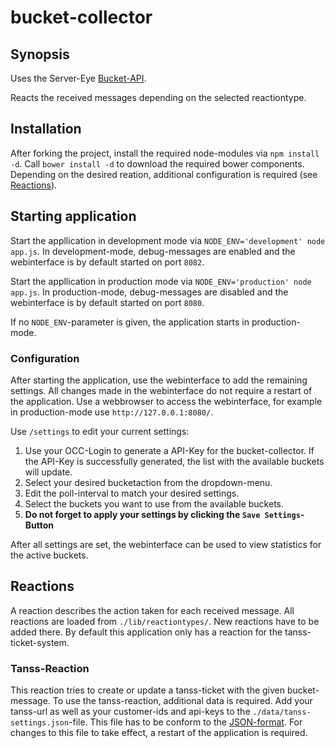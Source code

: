 # bucket-collector

## Synopsis

Uses the Server-Eye [Bucket-API](https://api.server-eye.de/docs/1/#/customer/get_bucket_empty).

Reacts the received messages depending on the selected reactiontype.

## Installation

After forking the project, install the required node-modules via `npm install -d`.
Call `bower install -d` to download the required bower components.
Depending on the desired reation, additional configuration is required (see [Reactions](#Reactions)).

## Starting application

Start the appllication in development mode via `NODE_ENV='development' node app.js`.
In development-mode, debug-messages are enabled and the webinterface is by default started on port `8082`.

Start the appllication in production mode via `NODE_ENV='production' node app.js`.
In production-mode, debug-messages are disabled and the webinterface is by default started on port `8080`.

If no `NODE_ENV`-parameter is given, the application starts in production-mode.

### Configuration

After starting the application, use the webinterface to add the remaining settings. All changes made in the webinterface do not require a restart of the application.
Use a webbrowser to access the webinterface, for example in production-mode use `http://127.0.0.1:8080/`.

Use `/settings` to edit your current settings:

1. Use your OCC-Login to generate a API-Key for the bucket-collector. If the API-Key is successfully generated, the list with the available buckets will update.
2. Select your desired bucketaction from the dropdown-menu.
3. Edit the poll-interval to match your desired settings.
4. Select the buckets you want to use from the available buckets.
5. **Do not forget to apply your settings by clicking the `Save Settings`-Button**

After all settings are set, the webinterface can be used to view statistics for the active buckets.

## Reactions

A reaction describes the action taken for each received message.
All reactions are loaded from `./lib/reactiontypes/`. New reactions have to be added there.
By default this application only has a reaction for the tanss-ticket-system.

### Tanss-Reaction

This reaction tries to create or update a tanss-ticket with the given bucket-message.
To use the tanss-reaction, additional data is required.
Add your tanss-url as well as your customer-ids and api-keys to the `./data/tanss-settings.json`-file.
This file has to be conform to the [JSON-format](http://json.org/).
For changes to this file to take effect, a restart of the application is required.
